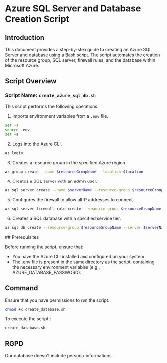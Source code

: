 # Azure SQL Server and Database Creation Script

## Introduction

This document provides a step-by-step guide to creating an Azure SQL Server and database using a Bash script. The script automates the creation of the resource group, SQL server, firewall rules, and the database within Microsoft Azure.

## Script Overview

### Script Name: `create_azure_sql_db.sh`

This script performs the following operations:
1. Imports environment variables from a `.env` file.

```bash
set -a
source .env
set +a
```

2. Logs into the Azure CLI.

```bash
az login
```

3. Creates a resource group in the specified Azure region.

```bash
az group create --name $resourceGroupName --location $location
```

4. Creates a SQL server with an admin user.
```bash
az sql server create --name $serverName --resource-group $resourceGroupName --location $location --admin-user $adminLogin --admin-password $adminPassword
```

5. Configures the firewall to allow all IP addresses to connect.
```bash
az sql server firewall-rule create --resource-group $resourceGroupName --server $serverName --name AllowAll --start-ip-address 0.0.0.0 --end-ip-address 255.255.255.255
```

6. Creates a SQL database with a specified service tier.
```bash
az sql db create --resource-group $resourceGroupName --server $serverName --name $databaseName --service-objective S0
```

## Prerequisites

Before running the script, ensure that:

- You have the Azure CLI installed and configured on your system.
- The .env file is present in the same directory as the script, containing the necessary environment variables (e.g., AZURE_DATABASE_PASSWORD).

## Command 

Ensure that you have permissions to run the script: 
```bash
chmod +x create_database.sh
```

To execute the script : 
```bash 
create_database.sh
```

## RGPD 
Our database doesn't include personal informations. 